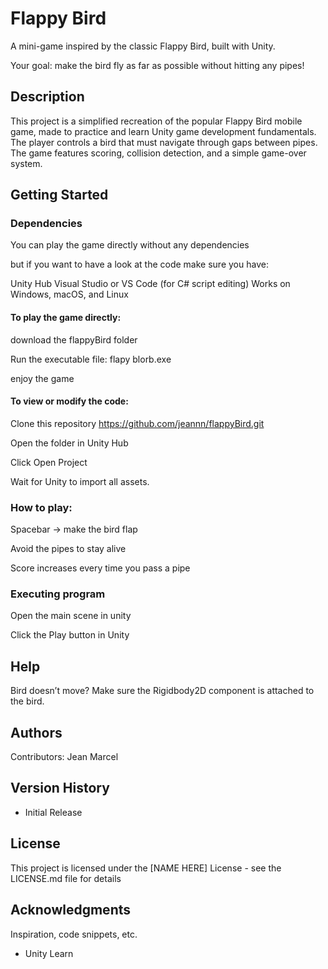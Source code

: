 # Flappy Bird

A mini-game inspired by the classic Flappy Bird, built with Unity.

Your goal: make the bird fly as far as possible without hitting any pipes!

## Description

This project is a simplified recreation of the popular Flappy Bird mobile game, made to practice and learn Unity game development fundamentals.
The player controls a bird that must navigate through gaps between pipes.
The game features scoring, collision detection, and a simple game-over system.

## Getting Started

### Dependencies

You can play the game directly without any dependencies

but if you want to have a look at the code make sure you have:

Unity Hub
Visual Studio or VS Code (for C# script editing)
Works on Windows, macOS, and Linux

#### To play the game directly:

download the flappyBird folder

Run the executable file: flapy blorb.exe 

enjoy the game

#### To view or modify the code:

Clone this repository https://github.com/jeannn/flappyBird.git

Open the folder in Unity Hub

Click Open Project

Wait for Unity to import all assets.


### How to play:
Spacebar → make the bird flap

Avoid the pipes to stay alive

Score increases every time you pass a pipe

### Executing program

Open the main scene in unity

Click the Play button in Unity



## Help

Bird doesn’t move?
Make sure the Rigidbody2D component is attached to the bird.

## Authors

Contributors: Jean Marcel


## Version History

* Initial Release

## License

This project is licensed under the [NAME HERE] License - see the LICENSE.md file for details

## Acknowledgments

Inspiration, code snippets, etc.
* Unity Learn
